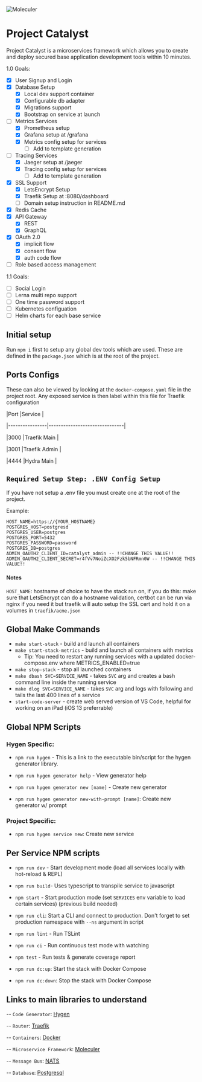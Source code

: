 
![Moleculer](https://badgen.net/badge/Powered%20by/Moleculer/0e83cd)

# Project Catalyst

Project Catalyst is a microservices framework which allows you to create and deploy secured base application development tools within 10 minutes.

1.0 Goals:
 - [x] User Signup and Login
 - [x] Database Setup
	 - [x] Local dev support container
	 - [x] Configurable db adapter
	 - [x] Migrations support
	 - [x] Bootstrap on service at launch
 - [ ] Metrics Services
	 - [x] Prometheus setup
	 - [x]  Grafana setup at /grafana
	 - [x]  Metrics config setup for services
		 - [ ] Add to template generation
 - [ ] Tracing Services
	 - [x] Jaeger setup at /jaeger
	 - [x] Tracing config setup for services
		 - [ ] Add to template generation
 - [x] SSL Support
	 - [x]  LetsEncrypt Setup
	 - [x]  Traefik Setup at :8080/dashboard
	 - [ ]  Domain setup instruction in README.md
 - [x] Redis Cache
 - [x] API Gateway
	 - [x] REST
	 - [x]  GraphQL
 - [x] OAuth 2.0
   - [x] implicit flow
   - [x] consent flow
   - [x] auth code flow
 - [ ] Role based access management

1.1 Goals:
  - [ ] Social Login
  - [ ] Lerna multi repo support
  - [ ] One time password support
  - [ ] Kubernetes configuation
  - [ ] Helm charts for each base service
	
## Initial setup

  

Run `npm i` first to setup any global dev tools which are used. These are defined in the `package.json` which is at the root of the project.

  

## Ports Configs

  

These can also be viewed by looking at the `docker-compose.yaml` file in the project root. Any exposed service is then label within this file for Traefik configuration

  

|Port |Service |

|----------------|-------------------------------|

|3000 |Traefik Main |

|3001 |Traefik Admin |

|4444 |Hydra Main |

## `Required Setup Step: .ENV Config Setup`

  

If you have not setup a .env file you must create one at the root of the project.

  

Example:

  
```
HOST_NAME=https://{YOUR_HOSTNAME}
POSTGRES_HOST=postgresd
POSTGRES_USER=postgres
POSTGRES_PORT=5432
POSTGRES_PASSWORD=password
POSTGRES_DB=postgres
ADMIN_OAUTH2_CLIENT_ID=catalyst_admin -- !!CHANGE THIS VALUE!!
ADMIN_OAUTH2_CLIENT_SECRET=r4fVv7NoiZcXO2Fzk5bNFRmn0W -- !!CHANGE THIS VALUE!!
```

#### Notes

  

`HOST_NAME`: hostname of choice to have the stack run on, if you do this: make sure that LetsEncrypt can do a hostname validation, certbot can be run via nginx if you need it but traefik will auto setup the SSL cert and hold it on a volumes in `traefik/acme.json`

## Global Make Commands
- `make start-stack` - build and launch all containers
- `make start-stack-metrics` - build and launch all containers with metrics
  - Tip: You need to restart any running services with a updated docker-compose.env where METRICS_ENABLED=true
- `make stop-stack` - stop all launched containers
- `make dbash SVC=SERVICE_NAME` - takes `SVC` arg and creates a bash command line inside the running service
- `make dlog SVC=SERVICE_NAME` - takes `SVC` arg and logs with following and tails the last 400 lines of a service
- `start-code-server` - create web served version of VS Code, helpful for working on an iPad (iOS 13 preferrable)

## Global NPM Scripts

  

### Hygen Specific:

- `npm run hygen` - This is a link to the executable bin/script for the hygen generator library.

- `npm run hygen generator help` - View generator help

- `npm run hygen generator new [name]` - Create new generator

- `npm run hygen generator new-with-prompt [name]`: Create new generator w/ prompt

### Project Specific:

- `npm run hygen service new`: Create new service

  

## Per Service NPM scripts

- `npm run dev` - Start development mode (load all services locally with hot-reload & REPL)

  

- `npm run build`- Uses typescript to transpile service to javascript

  

- `npm start` - Start production mode (set `SERVICES` env variable to load certain services) (previous build needed)

  

- `npm run cli`: Start a CLI and connect to production. Don't forget to set production namespace with `--ns` argument in script

  

- `npm run lint` - Run TSLint

  

- `npm run ci` - Run continuous test mode with watching

  

- `npm test` - Run tests & generate coverage report

  

- `npm run dc:up`: Start the stack with Docker Compose

  

- `npm run dc:down`: Stop the stack with Docker Compose

  

## Links to main libraries to understand

  

-- `Code Generator`: [Hygen](https://www.hygen.io/)

-- `Router`: [Traefik](https://docs.traefik.io/)

-- `Containers`: [Docker](https://docker.com/)

-- `Microservice Framework`: [Moleculer](http://moleculer.services/)

-- `Message Bus`: [NATS](https://nats-io.github.io/docs/)

-- `Database`: [Postgresql](https://www.postgresql.org/)